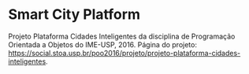 # Smart City Platform
Projeto Plataforma Cidades Inteligentes da disciplina de Programação Orientada a Objetos do IME-USP, 2016. Página do projeto: https://social.stoa.usp.br/poo2016/projeto/projeto-plataforma-cidades-inteligentes.
